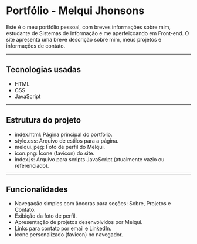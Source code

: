 # Portfólio - Melqui Jhonsons

Este é o meu portfólio pessoal, com breves informações sobre mim, estudante de Sistemas de Informação e me aperfeiçoando em Front-end. O site apresenta uma breve descrição sobre mim, meus projetos e informações de contato.

---

## Tecnologias usadas

- HTML
- CSS
- JavaScript

---

## Estrutura do projeto

- index.html: Página principal do portfólio.
- style.css: Arquivo de estilos para a página.
- melqui.jpeg: Foto de perfil do Melqui.
- icon.png: Ícone (favicon) do site.
- index.js: Arquivo para scripts JavaScript (atualmente vazio ou referenciado).

---

## Funcionalidades

- Navegação simples com âncoras para seções: Sobre, Projetos e Contato.
- Exibição da foto de perfil.
- Apresentação de projetos desenvolvidos por Melqui.
- Links para contato por email e LinkedIn.
- Ícone personalizado (favicon) no navegador.
